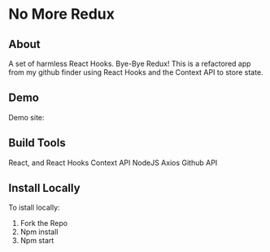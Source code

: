 # No More Redux

## About 
A set of harmless React Hooks. Bye-Bye Redux!
This is a refactored app from my github finder using React Hooks and the Context API to store state.


## Demo
Demo site:

## Build Tools
React, and React Hooks
Context API
NodeJS
Axios
Github API

## Install Locally
To istall locally:
1. Fork the Repo
2. Npm install
3. Npm start